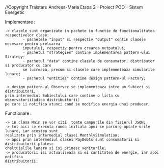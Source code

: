 //Copyright Traistaru Andreea-Maria
Etapa 2 - Proiect POO - Sistem Energetic

Implementare :
     
    -> clasele sunt organizate in pachete in functie de functionalitatea respectivelor clase:
            - pachetele "input" si respectiv "output" contin clasele necesare pentru preluarea 
            inputului, respectiv pentru crearea outputului;
            - pachetul "strategies" contine implementarea pattern-ului Strategy;
            - pachetul "data" contine clasele de consumator, distributor si producator cu care 
            se lucreaza, precum si clasele care implementeaza simularile lunare;
            - pachetul "entities" contine design pattern-ul Factory;
    
    -> design pattern-ul Observer se implementeaza intre un Subiect si distribuitori, 
    prin intermediul Subiectului care contine o lista cu observatorii(adica distribuitorii) 
    pe care ii notifica atunci cand se modifica energia unui producer;
  
Functionare :

    -> in clasa Main se vor citi  toate campurile din fisierul JSON;
    -> tot aici se executa runda initiala apoi se parcurg update-urile lunare, iar acestea sunt 
    realizate prin intermediul clasei MonthlySimulation;
    -> apoi prin intermediul clasei PayDebts sunt consumatorii si distribuitorii platesc 
    cheltuielile lunare si isi primesc veniturile;
    -> producatorii isi actualizeaza si ei cantitatea de energie, iar apoi notifica
    distribuitorii;
   
    
   
            